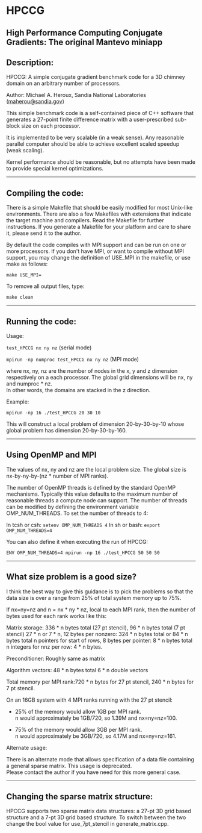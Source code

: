 # HPCCG
High Performance Computing Conjugate Gradients:  The original Mantevo miniapp
------------------------------------------------
Description:
------------------------------------------------
HPCCG: A simple conjugate gradient benchmark code for a 3D chimney 
domain on an arbitrary number of processors.

Author: Michael A. Heroux, Sandia National Laboratories (maherou@sandia.gov)

This simple benchmark code is a self-contained piece of C++ software 
that generates a 27-point finite difference matrix with a user-prescribed 
sub-block size on each processor.

It is implemented to be very scalable (in a weak sense).  Any 
reasonable parallel computer should be able to achieve excellent 
scaled speedup (weak scaling).  

Kernel performance should be reasonable, but no attempts have been made
to provide special kernel optimizations.

------------------------------------------------
Compiling the code:
------------------------------------------------

There is a simple Makefile that should be easily modified for most 
Unix-like environments.  There are also a few Makefiles with extensions 
that indicate the target machine and compilers. Read the Makefile for 
further instructions.  If you generate a Makefile for your platform 
and care to share it, please send it to the author.

By default the code compiles with MPI support and can be run on one 
or more processors.  If you don't have MPI, or want to compile without 
MPI support, you may change the definition of USE_MPI in the 
makefile, or use make as follows:

`make USE_MPI=`

To remove all output files, type:

`make clean`

------------------------------------------------
Running the code:
------------------------------------------------

Usage:

`test_HPCCG nx ny nz` (serial mode)

`mpirun -np numproc test_HPCCG nx ny nz` (MPI mode)

where nx, ny, nz are the number of nodes in the x, y and z 
dimension respectively on a each processor.
The global grid dimensions will be nx, ny and numproc * nz.  
In other words, the domains are stacked in the z direction.

Example:

`mpirun -np 16 ./test_HPCCG 20 30 10`

This will construct a local problem of dimension 20-by-30-by-10 
whose global problem has dimension 20-by-30-by-160.

--------------------
Using OpenMP and MPI
--------------------

The values of nx, ny and nz are the local problem size.  The global size
is nx-by-ny-by-(nz * number of MPI ranks).

The number of OpenMP threads is defined by the standard OpenMP mechanisms.
Typically this value defaults to the maximum number of reasonable threads a
compute node can support.  The number of threads can be modified by defining
the environment variable OMP_NUM_THREADS. 
To set the number of threads to 4:

In tcsh or csh: `setenv OMP_NUM_THREADS 4`
In sh or bash: `export OMP_NUM_THREADS=4`

You can also define it when executing the run of HPCCG:

`ENV OMP_NUM_THREADS=4 mpirun -np 16 ./test_HPCCG 50 50 50`

---------------------------------
What size problem is a good size?
---------------------------------

I think the best way to give this guidance is to pick the problems so that 
the data size is over a range from 25% of total system memory up to 75%.

If nx=ny=nz and n = nx * ny * nz, local to each MPI rank, then the number of bytes 
used for each rank works like this:

Matrix storage: 336 * n bytes total (27 pt stencil), 96 * n bytes total (7 pt stencil)
27 * n  or 7 * n, 12 bytes per nonzero: 324 * n bytes total or 84 * n bytes total
n pointers for start of rows, 8 bytes per pointer: 8 * n bytes total
n integers for nnz per row: 4 * n bytes.

Preconditioner: Roughly same as matrix

Algorithm vectors: 48 * n bytes total
6 * n double vectors

Total memory per MPI rank:720 * n bytes for 27 pt stencil, 240 * n bytes for 7 pt stencil.

On an 16GB system with 4 MPI ranks running with the 27 pt stencil: 
- 25% of the memory would allow 1GB per MPI rank.  
  n would approximately be 1GB/720, so 1.39M and nx=ny=nz=100.

- 75% of the memory would allow 3GB per MPI rank.  
  n would approximately be 3GB/720, so 4.17M and nx=ny=nz=161.

Alternate usage:

There is an alternate mode that allows specification of a data 
file containing a general sparse matrix.  This usage is deprecated.  
Please contact the author if you have need for this more general case.


-------------------------------------------------
Changing the sparse matrix structure:
-------------------------------------------------

HPCCG supports two sparse matrix data structures: a 27-pt 3D grid based
structure and a 7-pt 3D grid based structure.  To switch between the two
change the bool value for use_7pt_stencil in generate_matrix.cpp.
